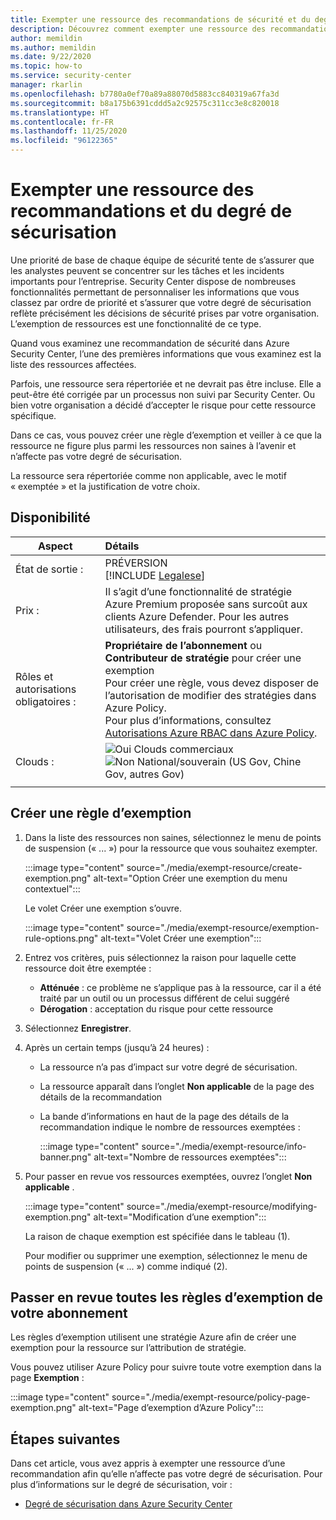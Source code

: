 ```yaml
---
title: Exempter une ressource des recommandations de sécurité et du degré de sécurisation d’Azure Security Center
description: Découvrez comment exempter une ressource des recommandations de sécurité et du degré de sécurisation
author: memildin
ms.author: memildin
ms.date: 9/22/2020
ms.topic: how-to
ms.service: security-center
manager: rkarlin
ms.openlocfilehash: b7780a0ef70a89a88070d5883cc840319a67fa3d
ms.sourcegitcommit: b8a175b6391cddd5a2c92575c311cc3e8c820018
ms.translationtype: HT
ms.contentlocale: fr-FR
ms.lasthandoff: 11/25/2020
ms.locfileid: "96122365"
---
```

# <a name="exempt-a-resource-from-recommendations-and-secure-score"></a>Exempter une ressource des recommandations et du degré de sécurisation

Une priorité de base de chaque équipe de sécurité tente de s’assurer que les analystes peuvent se concentrer sur les tâches et les incidents importants pour l’entreprise. Security Center dispose de nombreuses fonctionnalités permettant de personnaliser les informations que vous classez par ordre de priorité et s’assurer que votre degré de sécurisation reflète précisément les décisions de sécurité prises par votre organisation. L’exemption de ressources est une fonctionnalité de ce type.

Quand vous examinez une recommandation de sécurité dans Azure Security Center, l’une des premières informations que vous examinez est la liste des ressources affectées.

Parfois, une ressource sera répertoriée et ne devrait pas être incluse. Elle a peut-être été corrigée par un processus non suivi par Security Center. Ou bien votre organisation a décidé d’accepter le risque pour cette ressource spécifique. 

Dans ce cas, vous pouvez créer une règle d’exemption et veiller à ce que la ressource ne figure plus parmi les ressources non saines à l’avenir et n’affecte pas votre degré de sécurisation. 

La ressource sera répertoriée comme non applicable, avec le motif « exemptée » et la justification de votre choix.

## <a name="availability"></a>Disponibilité

|Aspect|Détails|
|----|:----|
|État de sortie :|PRÉVERSION<br>[!INCLUDE [Legalese](../../includes/security-center-preview-legal-text.md)] |
|Prix :|Il s’agit d’une fonctionnalité de stratégie Azure Premium proposée sans surcoût aux clients Azure Defender. Pour les autres utilisateurs, des frais pourront s’appliquer.|
|Rôles et autorisations obligatoires :|**Propriétaire de l’abonnement** ou **Contributeur de stratégie** pour créer une exemption<br>Pour créer une règle, vous devez disposer de l’autorisation de modifier des stratégies dans Azure Policy.<br>Pour plus d’informations, consultez [Autorisations Azure RBAC dans Azure Policy](../governance/policy/overview.md#azure-rbac-permissions-in-azure-policy).|
|Clouds :|![Oui](./media/icons/yes-icon.png) Clouds commerciaux<br>![Non](./media/icons/no-icon.png) National/souverain (US Gov, Chine Gov, autres Gov)|
|||


## <a name="create-an-exemption-rule"></a>Créer une règle d’exemption

1. Dans la liste des ressources non saines, sélectionnez le menu de points de suspension (« ... ») pour la ressource que vous souhaitez exempter.

    :::image type="content" source="./media/exempt-resource/create-exemption.png" alt-text="Option Créer une exemption du menu contextuel":::

    Le volet Créer une exemption s’ouvre.

    :::image type="content" source="./media/exempt-resource/exemption-rule-options.png" alt-text="Volet Créer une exemption":::

1. Entrez vos critères, puis sélectionnez la raison pour laquelle cette ressource doit être exemptée :
    - **Atténuée** : ce problème ne s’applique pas à la ressource, car il a été traité par un outil ou un processus différent de celui suggéré
    - **Dérogation** : acceptation du risque pour cette ressource
1. Sélectionnez **Enregistrer**.
1. Après un certain temps (jusqu’à 24 heures) :
    - La ressource n’a pas d’impact sur votre degré de sécurisation.
    - La ressource apparaît dans l’onglet **Non applicable** de la page des détails de la recommandation
    - La bande d’informations en haut de la page des détails de la recommandation indique le nombre de ressources exemptées :
        
        :::image type="content" source="./media/exempt-resource/info-banner.png" alt-text="Nombre de ressources exemptées":::

1. Pour passer en revue vos ressources exemptées, ouvrez l’onglet **Non applicable** .

    :::image type="content" source="./media/exempt-resource/modifying-exemption.png" alt-text="Modification d’une exemption":::

    La raison de chaque exemption est spécifiée dans le tableau (1).

    Pour modifier ou supprimer une exemption, sélectionnez le menu de points de suspension (« ... ») comme indiqué (2).


## <a name="review-all-of-the-exemption-rules-on-your-subscription"></a>Passer en revue toutes les règles d’exemption de votre abonnement

Les règles d’exemption utilisent une stratégie Azure afin de créer une exemption pour la ressource sur l’attribution de stratégie.

Vous pouvez utiliser Azure Policy pour suivre toute votre exemption dans la page **Exemption** :

:::image type="content" source="./media/exempt-resource/policy-page-exemption.png" alt-text="Page d’exemption d’Azure Policy":::



## <a name="next-steps"></a>Étapes suivantes

Dans cet article, vous avez appris à exempter une ressource d’une recommandation afin qu’elle n’affecte pas votre degré de sécurisation. Pour plus d’informations sur le degré de sécurisation, voir :

- [Degré de sécurisation dans Azure Security Center](secure-score-security-controls.md)